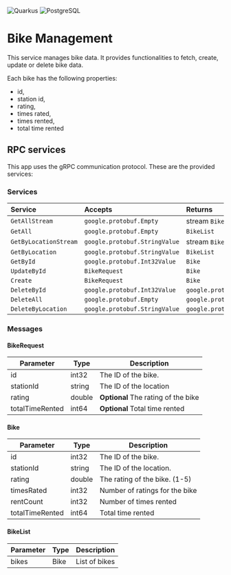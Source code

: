 
![Quarkus](https://img.shields.io/badge/Quarkus-white?logo=quarkus)
![PostgreSQL](https://img.shields.io/badge/PostgreSQL-white?logo=postgresql)

# Bike Management
This service manages bike data. It provides functionalities to fetch, create, update or delete bike data.

Each bike has the following properties:
 - id,
 - station id,
 - rating, 
 - times rated,
 - times rented, 
 - total time rented

## RPC services
This app uses the gRPC communication protocol. These are the provided services:

### Services

| Service               | Accepts                                               | Returns                 |
|:----------------------|:------------------------------------------------------|:------------------------|
| `GetAllStream`        | `google.protobuf.Empty`                               | stream `Bike`           |
| `GetAll`              | `google.protobuf.Empty`                               | `BikeList`              |
| `GetByLocationStream` | `google.protobuf.StringValue`                         | stream `Bike`           |
| `GetByLocation`       | `google.protobuf.StringValue`                         | `BikeList`              |
| `GetById`             | `google.protobuf.Int32Value`                          | `Bike`                  |
| `UpdateById`          | `BikeRequest`                                         | `Bike`                  |
| `Create`              | `BikeRequest`                                         | `Bike`                  |
| `DeleteById`          | `google.protobuf.Int32Value`                          | `google.protobuf.Empty` |
| `DeleteAll`           | `google.protobuf.Empty`                               | `google.protobuf.Empty` |
| `DeleteByLocation`    | `google.protobuf.StringValue`                         | `google.protobuf.Empty` |

### Messages

#### BikeRequest

| Parameter       | Type   | Description                         |
|-----------------|--------|-------------------------------------|
| id              | int32  | The ID of the bike.                 |
| stationId       | string | The ID of the location              |
| rating          | double | **Optional** The rating of the bike |
| totalTimeRented | int64  | **Optional**  Total time rented     |


#### Bike

| Parameter       | Type   | Description                     |
|-----------------|--------|---------------------------------|
| id              | int32  | The ID of the bike.             |
| stationId       | string | The ID of the location.         |
| rating          | double | The rating of the bike. (1-5)   |
| timesRated      | int32  | Number of ratings for the bike  |
| rentCount       | int32  | Number of times rented          |
| totalTimeRented | int64  | Total time rented               |


#### BikeList

| Parameter | Type | Description   |
|-----------|------|---------------|
| bikes     | Bike | List of bikes |

